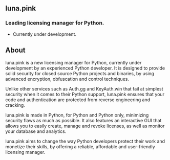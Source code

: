 ## luna.pink

### Leading licensing manager for Python.
- Currently under development.

## About
luna.pink is a new licensing manager for Python, currently under development by an experienced Python developer. It is designed to provide solid security for closed source Python projects and binaries, by using advanced encryption, obfuscation and control techniques.

Unlike other services such as Auth.gg and KeyAuth.win that fail at simplest security when it comes to their Python support, luna.pink ensures that your code and authentication are protected from reverse engineering and cracking.

luna.pink is made in Python, for Python and Python only, minimizing security flaws as much as possible. It also features an interactive GUI that allows you to easily create, manage and revoke licenses, as well as monitor your database and analytics.

luna.pink aims to change the way Python developers protect their work and monetize their skills, by offering a reliable, affordable and user-friendly licensing manager.
